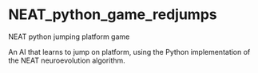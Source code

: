 # NEAT_python_game_redjumps
NEAT python jumping platform game

An AI that learns to jump on platform, using the Python implementation of the NEAT neuroevolution algorithm.
